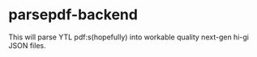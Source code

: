 # parsepdf-backend

This will parse YTL pdf:s(hopefully) into workable quality next-gen hi-gi JSON files. 
